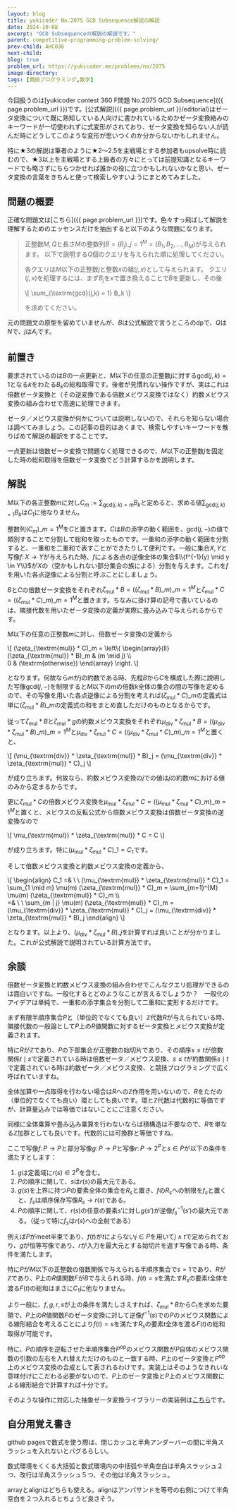 ```yaml
---
layout: blog
title: yukicoder No.2075 GCD Subsequence解説の解説
date: 2024-10-08
excerpt: "GCD Subsequenceの解説の解説です。"
parent: competitive-programming-problem-solving/
prev-child: AHC036
next-child: 
blog: true
problem_url: https://yukicoder.me/problems/no/2075
image-directory: 
tags: [競技プログラミング,数学]
---
```


今回扱うのは[yukicoder contest 360 F問題 No.2075 GCD Subsequence]({{ page.problem_url }})です。[公式解説]({{ page.problem_url }}/editorial)はゼータ変換について既に熟知している人向けに書かれているためかゼータ変換絡みのキーワードが一切使われずに式変形がされており、ゼータ変換を知らない人が読んだ時にどうしてこのような変形が思いつくのか分からないかもしれません。

特に★3の解説は筆者のように★2～2.5を主戦場とする参加者もupsolve時に読むので、★3以上を主戦場とする上級者の方々にとっては前提知識となるキーワードでも略さずにちらつかせれば誰かの役に立つかもしれないかなと思い、ゼータ変換の言葉をきちんと使って検索しやすいようにまとめてみました。


## 問題の概要

正確な問題文は[こちら]({{ page.problem_url }})です。色々すっ飛ばして解説を理解するためのエッセンスだけを抽出すると以下のような問題になります。

> 正整数$M,Q$と長さ$M$の整数列$B = (B_j)\_{j=1}^{M} = (B_1,B_2,\ldots,B_M)$が与えられます。
> 以下で説明する$Q$個のクエリを与えられた順に処理してください。
> 
> 各クエリは$M$以下の正整数$j$と整数$x$の組$(j,x)$として与えられます。
> クエリ$(j,x)$を処理するには、まず$B_j$を$x$で置き換えることで$B$を更新し、その後
> 
> \\[
> \sum_{\textrm{gcd}(j,k) = 1} B_k
> \\]
>
> を求めてください。

元の問題文の原型を留めていませんが、$B$は公式解説で言うところの$\textrm{dp}$で、$Q$は$N$で、$j$は$A_i$です。


## 前置き

要求されているのは$B$の一点更新と、$M$以下の任意の正整数$j$に対する$\textrm{gcd}(j,k) = 1$となる$k$をわたる$B_k$の総和取得です。後者が見慣れない操作ですが、実はこれは倍数ゼータ変換と（その逆変換である倍数メビウス変換ではなく）約数メビウス変換の組み合わせで高速に処理できます。

ゼータ／メビウス変換が何かについては説明しないので、それらを知らない場合は調べてみましょう。この記事の目的はあくまで、検索しやすいキーワードを散りばめて解説の翻訳をすることです。

一点更新は倍数ゼータ変換で問題なく処理できるので、$M$以下の正整数$j$を固定した時の総和取得を倍数ゼータ変換でどう計算するかを説明します。

## 解説

$M$以下の各正整数$m$に対し$C_m := \sum_{\textrm{gcd}(j,k) = m} B_k$と定めると、求める値$\sum_{\textrm{gcd}(j,k) = 1} B_k$は$C_1$に他なりません。

整数列$(C_m)\_{m=1}^{M}$を$C$と置きます。$C$は$B$の添字の動く範囲を、$\textrm{gcd}(j,-)$の値で類別することで分割して総和を取ったものです。一重和の添字の動く範囲を分割すると、一重和を二重和で表すことができたりして便利です。一般に集合$X,Y$と写像$f \colon X \to Y$が与えられた時、$f$による各点の逆像全体の集合$\\{f^{-1}(y) \mid y \in Y\\}$が$X$の（空かもしれない部分集合の族による）分割を与えます。これを$f$を用いた各点逆像による分割と呼ぶことにしましょう。

$B$と$C$の倍数ゼータ変換をそれぞれ$\zeta_{\textrm{mul}} * B = ((\zeta_{\textrm{mul}} * B)\_m)\_{m=1}^{M}$と$\zeta_{\textrm{mul}} * C = ((\zeta_{\textrm{mul}} * C)\_m)\_{m=1}^{M}$と置きます。ちなみに掛け算の記号で書いているのは、隣接代数を用いたゼータ変換の定義が実際に畳み込みで与えられるからです。

$M$以下の任意の正整数$m$に対し、倍数ゼータ変換の定義から

\\[
(\zeta_{\textrm{mul}} * C)\_m = 
\left\\{
\begin{array}{ll}
(\zeta_{\textrm{mul}} * B)\_m & (m \mid j) \\\\\
0 & (\textrm{otherwise})
\end{array}
\right.
\\]

となります。何故なら$m$が$j$の約数である時、先程$B$から$C$を構成した際に説明した写像$\textrm{gcd}(j,-)$を制限すると$M$以下の$m$の倍数$k$全体の集合の間の写像を定めるので、その写像を用いた各点逆像による分割を考えれば$(\zeta_{\textrm{mul}} * C)\_m$の定義式は単に$(\zeta_{\textrm{mul}} * B)\_m$の定義式の和をまとめ直しただけのものとなるからです。

従って$\zeta_{\textrm{mul}} * B$と$\zeta_{\textrm{mul}} * g$の約数メビウス変換をそれぞれ$\mu_{\textrm{div}} * \zeta_{\textrm{mul}} * B = ((\mu_{\textrm{div}} * \zeta_{\textrm{mul}} * B)\_m)\_{m=1}^{M}$と$\mu_{\textrm{div}} * \zeta_{\textrm{mul}} * C = ((\mu_{\textrm{div}} * \zeta_{\textrm{mul}} * C)\_m)\_{m=1}^{M}$と置くと、

\\[
(\mu_{\textrm{div}} * \zeta_{\textrm{mul}} * B)\_j = (\mu_{\textrm{div}} * \zeta_{\textrm{mul}} * C)\_j
\\]

が成り立ちます。何故なら、約数メビウス変換の$j$での値は$j$の約数$m$における値のみから定まるからです。

更に$\zeta_{\textrm{mul}} * C$の倍数メビウス変換を$\mu_{\textrm{mul}} * \zeta_{\textrm{mul}} * C = ((\mu_{\textrm{mul}} * \zeta_{\textrm{mul}} * C)\_m)\_{m=1}^{M}$と置くと、メビウスの反転公式から倍数メビウス変換は倍数ゼータ変換の逆変換なので

\\[
\mu_{\textrm{mul}} * \zeta_{\textrm{mul}} * C = C
\\]

が成り立ちます。特に$(\mu_{\textrm{mul}} * \zeta_{\textrm{mul}} * C)\_1 = C_1$です。

そして倍数メビウス変換と約数メビウス変換の定義から、

\\[
\begin{align}
C_1 =& \\ \\ (\mu_{\textrm{mul}} * \zeta_{\textrm{mul}} * C)\_1 = \sum_{1 \mid m} \mu(m) (\zeta_{\textrm{mul}} * C)\_m = \sum_{m=1}^{M} \mu(m) (\zeta_{\textrm{mul}} * C)\_m \\\\\
=& \\ \\ \sum_{m | j} \mu(m) (\zeta_{\textrm{mul}} * C)\_m = (\mu_{\textrm{div}} * \zeta_{\textrm{mul}} * C)\_j = (\mu_{\textrm{div}} * \zeta_{\textrm{mul}} * B)\_j
\end{align}
\\]

となります。以上より、$(\mu_{\textrm{div}} * \zeta_{\textrm{mul}} * B)\_j$を計算すれば良いことが分かりました。これが公式解説で説明されている計算方法です。


## 余談

倍数ゼータ変換と約数メビウス変換の組み合わせでこんなクエリ処理ができるのは面白いですね。一般化するとどのようなことが言えるでしょうか？　一般化のアイデアは単純で、一重和の添字集合を分割して二重和に変形するだけです。

まず有限半順序集合$P$と（単位的でなくても良い）$\mathbb{Z}$代数$R$が与えられている時、隣接代数の一般論として$P$上の$R$値関数に対するゼータ変換とメビウス変換が定義されます。

特に$R$が$\mathbb{Z}$であり、$P$の下部集合が正整数の始切片であり、その順序$s \leq t$が倍数関係$t \mid s$で定義されている時は倍数ゼータ／メビウス変換、$s \leq t$が約数関係$s \mid t$で定義されている時は約数ゼータ／メビウス変換、と競技プログラミングで広く呼ばれていますね。

全体加算や一点取得を行わない場合は$R$への$\mathbb{Z}$作用を用いないので、$R$をただの（単位的でなくても良い）環としても良いです。環と$\mathbb{Z}$代数は代数的に等価ですが、計算量込みでは等価ではないことにご注意ください。

同様に全体乗算や畳み込み乗算を行わないならば積構造は不要なので、$R$を単なる$\mathbb{Z}$加群としても良いです。代数的には可換群と等価ですね。

ここで写像$f \colon P \to P$と部分写像$g \colon P \to P$と写像$r \colon P \to 2^{P}$と$s \in P$が以下の条件を満たすとします：

1. $g$は定義域に$r(s) \in 2^{P}$を含む。
1. $P$の順序に関して、$s$は$r(s)$の最大元である。
1. $g(s)$を上界に持つ$P$の要素全体の集合を$R_s$と置き、$f$の$R_s$への制限を$f_s$と置くと、$f_s$は順序保存写像$R_s \to r(s)$である。
1. $P$の順序に関して、$r(s)$の任意の要素$s'$に対し$g(s')$が逆像$f_s^{-1}(s')$の最大元である。（従って特に$f_s$は$r(s)$への全射である）

例えば$P$がmeet半束であり、$f(t)$が$t$によらない$j \in P$を用いて$j \land t$で定められており、$g$が恒等写像であり、$r$が入力を最大元とする始切片を返す写像である時、条件を満たします。

特に$P$が$M$以下の正整数の倍数関係で与えられる半順序集合で$s = 1$であり、$R$が$\mathbb{Z}$であり、$P$上の$R$値関数$F$が$B$で与えられる時、$f(t)=s$を満たす$R_s$の要素$t$全体を渡る$F(t)$の総和はまさに$C_1$に他なりません。

より一般に、$f,g,r,s$が上の条件を満たしさえすれば、$\zeta_{\textrm{mul}} * B$から$C_1$を求めた要領で、$P$上の$R$値関数$F$のゼータ変換に対して逆像$f^{-1}(s)$での$P$のメビウス関数による線形結合を考えることにより$f(t)=s$を満たす$R_s$の要素$t$全体を渡る$F(t)$の総和取得が可能です。

特に、$P$の順序を逆転させた半順序集合$P^{\textrm{op}}$のメビウス関数が$P$自体のメビウス関数の引数の左右を入れ替えただけのものと一致する時、$P$上のゼータ変換と$P^{\textrm{op}}$上のメビウス変換の合成として表されるわけです。実装上はそのようなきれいな意味付けにこだわる必要がないので、$P$上のゼータ変換と$P$上のメビウス関数による線形結合で計算すれば十分です。

そのような操作に対応した抽象ゼータ変換ライブラリーの実装例は[こちら](https://github.com/p-adic/cpp/tree/master/Mathematics/Combinatorial/ZetaTransform)です。


## 自分用覚え書き

github pagesで数式を使う際は、閉じカッコと半角アンダーバーの間に半角スラッシュを入れないとバグるらしい。

数式環境をくくる大括弧と数式環境内の中括弧や半角空白は半角スラッシュ２つ、改行は半角スラッシュ５つ、その他は半角スラッシュ。

arrayとalignはどちらも使える。alignはアンパサンドを等号の右側につけて半角空白を２つ入れるとちょうど良さそう。
